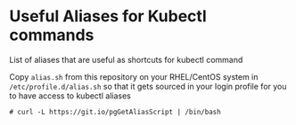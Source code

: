 # Useful Aliases for Kubectl commands

List of aliases that are useful as shortcuts for kubectl command

Copy `alias.sh` from this repository on your RHEL/CentOS system in `/etc/profile.d/alias.sh` so that it gets sourced in your login profile for you to have access to kubectl aliases

```console
# curl -L https://git.io/pgGetAliasScript | /bin/bash
```
